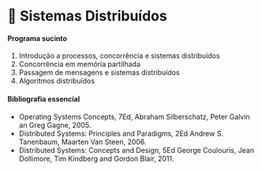 # 📗 Sistemas Distribuídos

#### Programa sucinto

1. Introdução a processos, concorrência e sistemas distribuídos
2. Concorrência em memória partilhada
3. Passagem de mensagens e sistemas distribuídos
4. Algoritmos distribuídos

#### Bibliografia essencial

- Operating Systems Concepts, 7Ed, Abraham Silberschatz, Peter Galvin an Greg
Gagne, 2005.
- Distributed Systems: Principles and Paradigms, 2Ed Andrew S. Tanenbaum,
Maarten Van Steen, 2006.
- Distributed Systems: Concepts and Design, 5Ed George Coulouris, Jean
Dollimore, Tim Kindberg and Gordon Blair, 2011.

